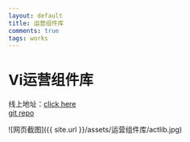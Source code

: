 ```yaml
---
layout: default
title: 运营组件库
comments: true
tags: works
---
```

# Vi运营组件库

线上地址：[click here](http://actlib.duapp.com/)  
[git repo](https://github.com/devWayne/ActiLib)

![网页截图]({{ site.url }}/assets/运营组件库/actlib.jpg)




